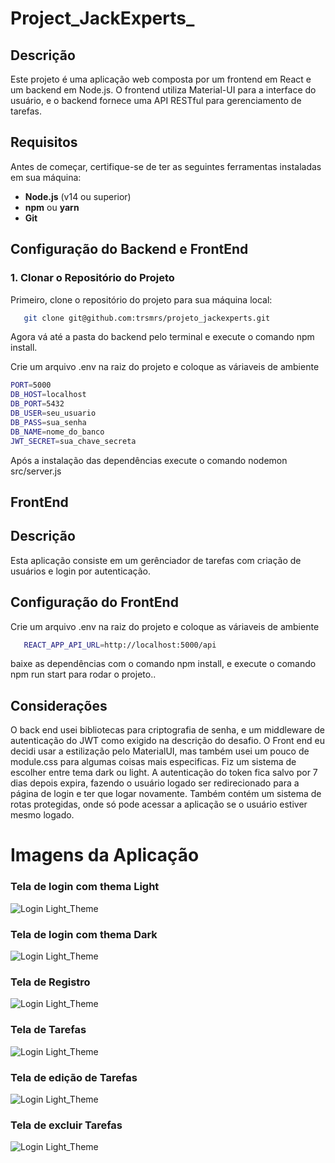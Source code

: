 # Project_JackExperts_

## Descrição

Este projeto é uma aplicação web composta por um frontend em React e um backend em Node.js. O frontend utiliza Material-UI para a interface do usuário, e o backend fornece uma API RESTful para gerenciamento de tarefas.

## Requisitos

Antes de começar, certifique-se de ter as seguintes ferramentas instaladas em sua máquina:

- **Node.js** (v14 ou superior)
- **npm** ou **yarn**
- **Git**

## Configuração do Backend e FrontEnd

### 1. Clonar o Repositório do Projeto

Primeiro, clone o repositório do projeto para sua máquina local:

```bash
   git clone git@github.com:trsmrs/projeto_jackexperts.git
```
Agora vá até a pasta do backend pelo terminal e execute o comando npm install.

Crie um arquivo .env na raiz do projeto e coloque as váriaveis de ambiente
```bash
PORT=5000
DB_HOST=localhost
DB_PORT=5432
DB_USER=seu_usuario
DB_PASS=sua_senha
DB_NAME=nome_do_banco
JWT_SECRET=sua_chave_secreta
```
Após a instalação das dependências execute o comando nodemon src/server.js


## FrontEnd

## Descrição 
Esta aplicação consiste em um gerênciador de tarefas com criação de usuários e login por autenticação.

## Configuração do FrontEnd
Crie um arquivo .env na raiz do projeto e coloque as váriaveis de ambiente
```bash
   REACT_APP_API_URL=http://localhost:5000/api
```
baixe as dependências com o comando npm install, e execute o comando npm run start para rodar o projeto..


## Considerações
O back end usei bibliotecas para criptografia de senha, e um middleware de autenticação do JWT como exigido na descrição do desafio.
O Front end eu decidi usar a estilização pelo MaterialUI, mas também usei um pouco de module.css para algumas coisas mais especificas.
Fiz um sistema de escolher entre tema dark ou light.
A autenticação do token fica salvo por 7 dias depois expira, fazendo o usuário logado ser redirecionado para a página de login e ter que logar novamente.
Também contém um sistema de rotas protegidas, onde só pode acessar a aplicação se o usuário estiver mesmo logado.

# Imagens da Aplicação

### Tela de login com thema Light
![Login Light_Theme](https://github.com/trsmrs/projeto_jackexperts/blob/main/imgs/login_thema_light.png)


### Tela de login com thema Dark
![Login Light_Theme](https://github.com/trsmrs/projeto_jackexperts/blob/main/imgs/login_thema_dark.png)


### Tela de Registro
![Login Light_Theme](https://github.com/trsmrs/projeto_jackexperts/blob/main/imgs/registro.png)


### Tela de Tarefas
![Login Light_Theme](https://github.com/trsmrs/projeto_jackexperts/blob/main/imgs/tasks.png)


### Tela de edição de Tarefas
![Login Light_Theme](https://github.com/trsmrs/projeto_jackexperts/blob/main/imgs/edit_task.png)


### Tela de excluir Tarefas
![Login Light_Theme](https://github.com/trsmrs/projeto_jackexperts/blob/main/imgs/delet_task.png)



